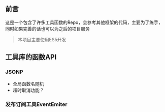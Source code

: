 ## 前言
这是一个包含了许多工具函数的Repo，会参考其他框架的代码，主要为了练手，同时如果完善的话也可以为之后的项目服务

> 本项目主要使用ES5开发

## 工具库的函数API
### JSONP
- 全局函数名随机
- 超时取消功能？

### 发布订阅工具EventEmiter
